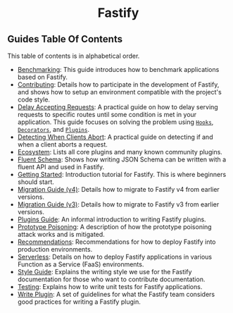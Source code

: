 <h1 align="center">Fastify</h1>

## Guides Table Of Contents
<a id="guides-toc"></a>

This table of contents is in alphabetical order.

+ [Benchmarking](./Benchmarking.md): This guide introduces how to benchmark
  applications based on Fastify.
+ [Contributing](./Contributing.md): Details how to participate in the
  development of Fastify, and shows how to setup an environment compatible with
  the project's code style.
+ [Delay Accepting Requests](./Delay-Accepting-Requests.md): A practical guide
  on how to delay serving requests to specific routes until some condition is
  met in your application. This guide focuses on solving the problem using
  [`Hooks`](../Reference/Hooks.md), [`Decorators`](../Reference/Decorators.md),
  and [`Plugins`](../Reference/Plugins.md).
+ [Detecting When Clients Abort](./Detecting-When-Clients-Abort.md): A
  practical guide on detecting if and when a client aborts a request.
+ [Ecosystem](./Ecosystem.md): Lists all core plugins and many known community
  plugins.
+ [Fluent Schema](./Fluent-Schema.md): Shows how writing JSON Schema can be
  written with a fluent API and used in Fastify.
+ [Getting Started](./Getting-Started.md): Introduction tutorial for Fastify.
  This is where beginners should start.
+ [Migration Guide (v4)](./Migration-Guide-V4.md): Details how to migrate to
  Fastify v4 from earlier versions.
+ [Migration Guide (v3)](./Migration-Guide-V3.md): Details how to migrate to
  Fastify v3 from earlier versions.
+ [Plugins Guide](./Plugins-Guide.md): An informal introduction to writing
  Fastify plugins.
+ [Prototype Poisoning](./Prototype-Poisoning.md): A description of how the
  prototype poisoning attack works and is mitigated.
+ [Recommendations](./Recommendations.md): Recommendations for how to deploy
  Fastify into production environments.
+ [Serverless](./Serverless.md): Details on how to deploy Fastify applications
  in various Function as a Service (FaaS) environments.
+ [Style Guide](./Style-Guide.md): Explains the writing style we use for the
  Fastify documentation for those who want to contribute documentation.
+ [Testing](./Testing.md): Explains how to write unit tests for Fastify
  applications.
+ [Write Plugin](./Write-Plugin.md): A set of guidelines for what the Fastify
  team considers good practices for writing a Fastify plugin.
